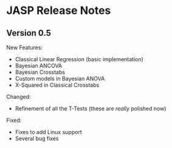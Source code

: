 
JASP Release Notes
==================
 
Version 0.5
-----------

New Features:

 - Classical Linear Regression (basic implementation)
 - Bayesian ANCOVA
 - Bayesian Crosstabs
 - Custom models in Bayesian ANOVA
 - X-Squared in Classical Crosstabs

Changed:

 - Refinement of all the T-Tests (these are *really* polished now)

Fixed:

 - Fixes to add Linux support
 - Several bug fixes
